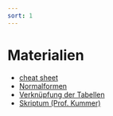```yaml
---
sort: 1
---
```

# Materialien
- [cheat sheet](./pdf/mysql-cheat-sheet-a4.pdf)
- [Normalformen](./pdf/datenbanken.pdf)
- [Verknüpfung der Tabellen](./pdf/songs-uebersicht.pdf)
- [Skriptum (Prof. Kummer)](./pdf/Datenbanken-Theorie-und-SQL-Abfragen.pdf)


